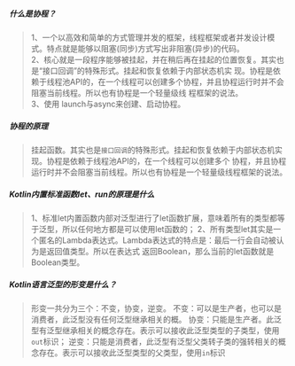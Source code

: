
##### 什么是协程？
> 1、一个以高效和简单的方式管理并发的框架，线程框架或者并发设计模式。特点就是能够以阻塞(同步)方式写出非阻塞(异步)的代码。       
> 2、核心就是一段程序能够被挂起，并在稍后再在挂起的位置恢复。其实也是“接口回调”的特殊形式。挂起和恢复依赖于内部状态机实
> 现。协程是依赖于线程池API的，在一个线程可以创建多个协程，并且协程运行时并不会阻塞当前线程。所以也有协程是一个轻量级线
> 程框架的说法。     
> 3、使用 launch与async来创建、启动协程。

##### 协程的原理
> 挂起函数。其实也是`接口回调`的特殊形式。挂起和恢复依赖于内部状态机实现。协程是依赖于线程池API的，在一个线程可以创建多个
> 协程，并且协程运行时并不会阻塞当前线程。所以也有协程是一个轻量级线程框架的说法。   

##### Kotlin内置标准函数let、run的原理是什么
> 1、标准let内置函数内部对泛型进行了let函数扩展，意味着所有的类型都等于泛型，所以任何地方都是可以使用let函数的；
> 2、所有类型let其实是一个匿名的Lambda表达式。Lambda表达式的特点是：最后一行会自动被认为是返回值类型。所以在表达式
> 返回Boolean，那么当前的let函数就是Boolean类型。

##### Kotlin语言泛型的形变是什么？
> 形变一共分为三个：不变，协变，逆变。
> 不变：可以是生产者，也可以是消费者，此泛型没有任何泛型继承相关的概。
> 协变：只能是生产者。此泛型有泛型继承相关的概念存在。表示可以接收此泛型类型的子类型，使用`out`标识；
> 逆变：只能是消费者，此泛型有泛型父类转子类的强转相关的概念存在。表示可以接收此泛型类型的父类型，使用`in`标识